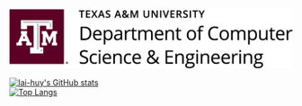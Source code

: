 <picture>
  <source srcset="./CSCE_horiz_mid.png" media="(prefers-color-scheme: dark)">
  <source srcset="./CSCE_horiz.png" media="(prefers-color-scheme: light)">
  <img src="./CSCE_horiz.png" alt="TAMU CSCE">
</picture>

[![lai-huy's GitHub stats](https://github-readme-stats.vercel.app/api?username=lai-huy&show_icons=true&theme=tokyonight)](https://github.com/anuraghazra/github-readme-stats)  
[![Top Langs](https://github-readme-stats.vercel.app/api/top-langs/?username=lai-huy&theme=tokyonight&langs_count=8&layout=compact)](https://github.com/anuraghazra/github-readme-stats)
